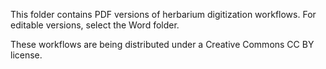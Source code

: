 This folder contains PDF versions of herbarium digitization workflows. For editable versions, select the Word folder.

These workflows are being distributed under a Creative Commons CC BY license.
